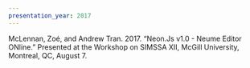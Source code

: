 ```yaml
---
presentation_year: 2017
---
```

McLennan, Zoé, and Andrew Tran. 2017. “Neon.Js v1.0 - Neume Editor ONline.” Presented at the Workshop on SIMSSA XII, McGill University, Montreal, QC, August 7.
